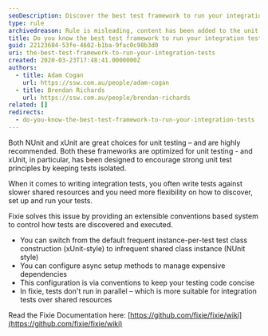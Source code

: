 ```yaml
---
seoDescription: Discover the best test framework to run your integration tests, including Fixie's extensible conventions based system for controlling test discovery and execution.
type: rule
archivedreason: Rule is misleading, content has been added to the unit testing framework rule
title: Do you know the best test framework to run your integration tests?
guid: 22123684-53fe-4602-b1ba-9fac0c98b3d0
uri: the-best-test-framework-to-run-your-integration-tests
created: 2020-03-23T17:48:41.0000000Z
authors:
  - title: Adam Cogan
    url: https://ssw.com.au/people/adam-cogan
  - title: Brendan Richards
    url: https://ssw.com.au/people/brendan-richards
related: []
redirects:
  - do-you-know-the-best-test-framework-to-run-your-integration-tests
---
```


Both NUnit and xUnit are great choices for unit testing – and are highly recommended. Both these frameworks are optimized for unit testing - and xUnit, in particular, has been designed to encourage strong unit test principles by keeping tests isolated.

<!--endintro-->

When it comes to writing integration tests, you often write tests against slower shared resources and you need more flexibility on how to discover, set up and run your tests.

Fixie solves this issue by providing an extensible conventions based system to control how tests are discovered and executed.

- You can switch from the default frequent instance-per-test test class construction (xUnit-style) to infrequent shared class instance (NUnit style)
- You can configure async setup methods to manage expensive dependencies
- This configuration is via conventions to keep your testing code concise
- In fixie, tests don't run in parallel – which is more suitable for integration tests over shared resources

Read the Fixie Documentation here: [https://github.com/fixie/fixie/wiki](https://github.com/fixie/fixie/wiki)
